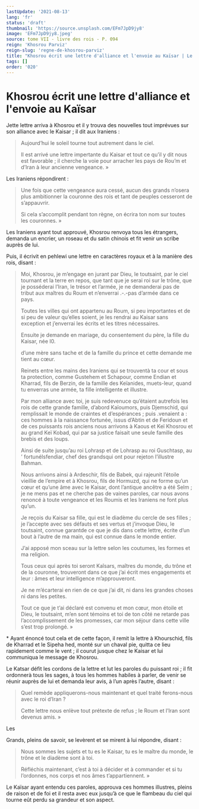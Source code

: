 ```yaml
---
lastUpdate: '2021-08-13'
lang: 'fr'
status: 'draft'
thumbnail: 'https://source.unsplash.com/EFm7JpD9jy8'
image: 'EFm7JpD9jy8.jpeg'
source: tome VII - livre des rois - P. 094
reign: 'Khosrou Parviz'
reign-slug: 'regne-de-khosrou-parviz'
title: "Khosrou écrit une lettre d'alliance et l'envoie au Kaïsar | Le Livre des Rois | Shâhnâmeh"
tags: []
order: '020'
---
```


<!-- LTeX: language=fr -->

# Khosrou écrit une lettre d'alliance et l'envoie au Kaïsar

Jette lettre arriva à Khosrou et il y trouva des nouvelles tout imprévues sur son alliance avec le Kaisar ; il dit aux Iraniens :

> Aujourd’hui le soleil tourne tout autrement dans le ciel.
>
> Il est arrivé une lettre impertante du Kaisar et tout ce qu’il y dit nous est favorable ; il cherche la voie pour arracher les pays de Rou’m et d’Iran à leur ancienne vengeance. »

Les Iraniens répondirent :

> Une fois que cette vengeance aura cessé, aucun des grands n’osera plus ambitionner la couronne des rois et tant de peuples cesseront de s’appauvrir.
>
> Si cela s’accomplit pendant ton règne, on écrira ton nom sur toutes les couronnes. »

Les Iraniens ayant tout approuvé, Khosrou renvoya tous les étrangers, demanda un encrier, un roseau et du satin chinois et fit venir un scribe auprès de lui.

Puis, il écrivit en pehlewi une lettre en caractères royaux et à la manière des rois, disant :

> Moi, Khosrou, je m’engage en jurant par Dieu, le toutsaint, par le ciel tournant et la terre en repos, que tant que je serai roi sur le trône, que je posséderai l’Iran, le trésor et l’armée, je ne demanderai pas de tribut aux maîtres du Roum et n’enverrai
.-.-pas d’armée dans ce pays.
>
> Toutes les villes qui ont appartenu au Roum, si peu importantes et de si peu de valeur qu’elles soient, je les rendrai au Kaisar sans exception et j’enverrai les écrits et les titres nécessaires.
>
> Ensuite je demande en mariage, du consentement du père, la fille du Kaisar, née I0.
>
> d’une mère sans tache et de la famille du prince et cette demande me tient au cœur.
>
> Reinets entre les mains des Iraniens qui se trouventà ta cour et sous ta protection, comme Gustehem et Schapour, comme Endian et Kharrad, fils de Berzin, de la famille des Keïanides, muets-leur, quand tu enverras une armée, ta fille intelligente et illustre.
>
> Par mon alliance avec toi, je suis redevenuce qu’étaient autrefois les rois de cette grande famille, d’abord Kaïoumors, puis Djemschid, qui remplissait le monde de craintes et d’espérances ; puis .venaient a : ces hommes à la naissance fortunée, issus d’Abtin et de Feridoun et de ces puissants rois anciens nous arrivons à Kaous et Keï Khosrou et au grand Keï Kobad, qui par sa justice faisait une seule famille des brebis et des loups.
>
> Ainsi de suite jusqu’au roi Lohrasp et de Lohrasp au roi Guschtasp, au ’ fortunéIsfendiar, chef des grandsqui ont pour rejeton l’illustre Bahman.
>
> Nous arrivons ainsi à Ardeschir, fils de Babek, qui rajeunit l’étoile vieillie de l’empire et à Khosrou, fils de Hormuzd, qui ne forme qu’un cœur et qu’une âme avec le Kaisar, dont l’antique ancêtre a été Selm ; je ne mens pas et ne cherche pas de vaines paroles, car nous avons renoncé à toute vengeance et les Roumis et les Iraniens ne font plus qu’un.
>
> Je reçois du Kaisar sa fille, qui est le diadème du cercle de ses filles ; je l’accepte avec ses défauts et ses vertus et j’invoque Dieu, le toutsaint, connue garantde ce que je dis dans cette lettre, écrite d’un bout à l’autre de ma main, qui est connue dans le monde entier.
>
> J’ai apposé mon sceau sur la lettre selon les coutumes, les formes et ma religion.
>
> Tous ceux qui après toi seront Kaîsars, maîtres du monde, du trône et de la couronne, trouveront dans ce que j’ai écrit mes engagements et leur : âmes et leur intelligence m’approuveront.
>
> Je ne m’écarterai en rien de ce que j’ai dit, ni dans les grandes choses ni dans les petites.
>
> Tout ce que je t’ai déclaré est convenu et mon cœur, mon étoile et Dieu, le toutsaint, m’en sont témoins et toi de ton côté ne retarde pas l’accomplissement de les promesses, car mon séjour dans cette ville s’est trop prolongé. »

\*
Ayant énoncé tout cela et de cette façon, il remit la lettre à Khourschid, fils de Kharrad et le Sipeha hed, monté sur un chaval pie, quitta ce lieu rapidement comme le vent ; il courut jusque chez le Kaisar et lui communiqua le message de Khosrou.

Le Katsar défit les cordons de la lettre et lut les paroles du puissant roi ; il fit ordonnerà tous les sages, à tous les hommes habiles à parler, de venir se réunir auprès de lui et demanda leur avis, à l’un après l’autre, disant :

> Quel remède appliquerons-nous maintenant et quel traité ferons-nous avec le roi d’Iran ?
>
> Cette lettre nous enlève tout prétexte de refus ; le Roum et l’Iran sont devenus amis. »

Les

Grands, pleins de savoir, se levèrent et se mirent à lui répondre, disant :

> Nous sommes les sujets et tu es le Kaisar, tu es le maître du monde, le trône et le diadème sont à toi.
>
> Réfléchis maintenant, c’est à toi à décider et à commander et si tu l’ordonnes, nos corps et nos âmes t’appartiennent. »

Le Kaïsar ayant entendu ces paroles, approuva ces hommes illustres, pleins de raison et de foi et il resta avec eux jusqu’à ce que le flambeau du ciel qui tourne eût perdu sa grandeur et son aspect.
